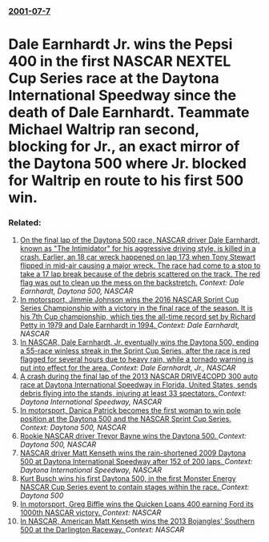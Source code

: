 ### [2001-07-7](/news/2001/07/7/index.md)

#  Dale Earnhardt Jr. wins the Pepsi 400 in the first NASCAR NEXTEL Cup Series race at the Daytona International Speedway since the death of Dale Earnhardt. Teammate Michael Waltrip ran second, blocking for Jr., an exact mirror of the Daytona 500 where Jr. blocked for Waltrip en route to his first 500 win.




### Related:

1. [ On the final lap of the Daytona 500 race, NASCAR driver Dale Earnhardt, known as "The Intimidator" for his aggressive driving style, is killed in a crash.  Earlier, an 18 car wreck happened on lap 173 when Tony Stewart flipped in mid-air causing a major wreck. The race had come to a stop to take a 17 lap break because of the debris scattered on the track. The red flag was out to clean up the mess on the backstretch.](/news/2001/02/18/on-the-final-lap-of-the-daytona-500-race-nascar-driver-dale-earnhardt-known-as-the-intimidator-for-his-aggressive-driving-style-is-kil.md) _Context: Dale Earnhardt, Daytona 500, NASCAR_
2. [In motorsport, Jimmie Johnson wins the 2016 NASCAR Sprint Cup Series Championship with a victory in the final race of the season. It is his 7th Cup championship, which ties the all-time record set by Richard Petty in 1979 and Dale Earnhardt in 1994. ](/news/2016/11/20/in-motorsport-jimmie-johnson-wins-the-2016-nascar-sprint-cup-series-championship-with-a-victory-in-the-final-race-of-the-season-it-is-his.md) _Context: Dale Earnhardt, NASCAR_
3. [In NASCAR, Dale Earnhardt, Jr. eventually wins the Daytona 500, ending a 55-race winless streak in the Sprint Cup Series, after the race is red flagged for several hours due to heavy rain, while a tornado warning is put into effect for the area. ](/news/2014/02/23/in-nascar-dale-earnhardt-jr-eventually-wins-the-daytona-500-ending-a-55-race-winless-streak-in-the-sprint-cup-series-after-the-race-is.md) _Context: Dale Earnhardt, Jr., NASCAR_
4. [A crash during the final lap of the 2013 NASCAR DRIVE4COPD 300 auto race at Daytona International Speedway in Florida, United States, sends debris flying into the stands, injuring at least 33 spectators. ](/news/2013/02/23/a-crash-during-the-final-lap-of-the-2013-nascar-drive4copd-300-auto-race-at-daytona-international-speedway-in-florida-united-states-sends.md) _Context: Daytona International Speedway, NASCAR_
5. [In motorsport, Danica Patrick becomes the first woman to win pole position at the Daytona 500 and the NASCAR Sprint Cup Series. ](/news/2013/02/17/in-motorsport-danica-patrick-becomes-the-first-woman-to-win-pole-position-at-the-daytona-500-and-the-nascar-sprint-cup-series.md) _Context: Daytona 500, NASCAR_
6. [Rookie NASCAR driver Trevor Bayne wins the Daytona 500. ](/news/2011/02/20/rookie-nascar-driver-trevor-bayne-wins-the-daytona-500.md) _Context: Daytona 500, NASCAR_
7. [ NASCAR driver Matt Kenseth wins the rain-shortened 2009 Daytona 500  at Daytona International Speedway after 152 of 200 laps. ](/news/2009/02/15/nascar-driver-matt-kenseth-wins-the-rain-shortened-2009-daytona-500-at-daytona-international-speedway-after-152-of-200-laps.md) _Context: Daytona International Speedway, NASCAR_
8. [Kurt Busch wins his first Daytona 500, in the first Monster Energy NASCAR Cup Series event to contain stages within the race. ](/news/2017/02/26/kurt-busch-wins-his-first-daytona-500-in-the-first-monster-energy-nascar-cup-series-event-to-contain-stages-within-the-race.md) _Context: Daytona 500_
9. [In motorsport, Greg Biffle wins the Quicken Loans 400 earning Ford its 1000th NASCAR victory. ](/news/2013/06/16/in-motorsport-greg-biffle-wins-the-quicken-loans-400-earning-ford-its-1000th-nascar-victory.md) _Context: NASCAR_
10. [In NASCAR, American Matt Kenseth wins the 2013 Bojangles' Southern 500 at the Darlington Raceway. ](/news/2013/05/11/in-nascar-american-matt-kenseth-wins-the-2013-bojangles-southern-500-at-the-darlington-raceway.md) _Context: NASCAR_
